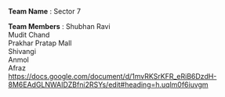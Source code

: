 **Team Name**       :        Sector 7

**Team Members**   :        Shubhan Ravi  
                            Mudit Chand  
                            Prakhar Pratap Mall  
                            Shivangi  
                            Anmol  
                            Afraz  
 https://docs.google.com/document/d/1mvRKSrKFR_eRiB6DzdH-8M6EAdGLNWAIDZBfni2RSYs/edit#heading=h.uqlm0f6iuvgm
